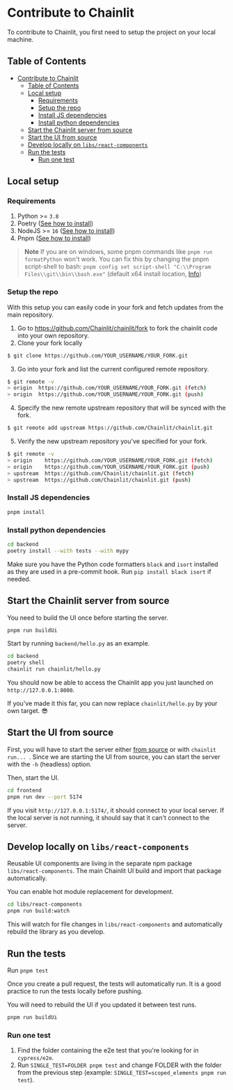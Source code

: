 # Contribute to Chainlit

To contribute to Chainlit, you first need to setup the project on your local machine.

## Table of Contents

<!--
Generated using https://ecotrust-canada.github.io/markdown-toc/.
I've copy/pasted the whole document there, without the previous two headings.
-->

- [Contribute to Chainlit](#contribute-to-chainlit)
  - [Table of Contents](#table-of-contents)
  - [Local setup](#local-setup)
    - [Requirements](#requirements)
    - [Setup the repo](#setup-the-repo)
    - [Install JS dependencies](#install-js-dependencies)
    - [Install python dependencies](#install-python-dependencies)
  - [Start the Chainlit server from source](#start-the-chainlit-server-from-source)
  - [Start the UI from source](#start-the-ui-from-source)
  - [Develop locally on `libs/react-components`](#develop-locally-on-libsreact-components)
  - [Run the tests](#run-the-tests)
    - [Run one test](#run-one-test)

## Local setup

### Requirements

1. Python >= `3.8`
2. Poetry ([See how to install](https://python-poetry.org/docs/#installation))
3. NodeJS >= `16` ([See how to install](https://nodejs.org/en/download))
4. Pnpm ([See how to install](https://pnpm.io/installation))

> **Note**
> If you are on windows, some pnpm commands like `pnpm run formatPython` won't work. You can fix this by changing the pnpm script-shell to bash: `pnpm config set script-shell "C:\\Program Files\\git\\bin\\bash.exe"` (default x64 install location, [Info](https://pnpm.io/cli/run#script-shell))

### Setup the repo

With this setup you can easily code in your fork and fetch updates from the main repository.

1. Go to https://github.com/Chainlit/chainlit/fork to fork the chainlit code into your own repository.
2. Clone your fork locally

```sh
$ git clone https://github.com/YOUR_USERNAME/YOUR_FORK.git
```

3. Go into your fork and list the current configured remote repository.

```sh
$ git remote -v
> origin  https://github.com/YOUR_USERNAME/YOUR_FORK.git (fetch)
> origin  https://github.com/YOUR_USERNAME/YOUR_FORK.git (push)
```

4. Specify the new remote upstream repository that will be synced with the fork.

```sh
$ git remote add upstream https://github.com/Chainlit/chainlit.git
```

5. Verify the new upstream repository you've specified for your fork.

```sh
$ git remote -v
> origin    https://github.com/YOUR_USERNAME/YOUR_FORK.git (fetch)
> origin    https://github.com/YOUR_USERNAME/YOUR_FORK.git (push)
> upstream  https://github.com/Chainlit/chainlit.git (fetch)
> upstream  https://github.com/Chainlit/chainlit.git (push)
```

### Install JS dependencies

```sh
pnpm install
```

### Install python dependencies

```sh
cd backend
poetry install --with tests --with mypy
```

Make sure you have the Python code formatters `black` and `isort` installed as they are used in a pre-commit hook. Run `pip install black isort` if needed.

## Start the Chainlit server from source

You need to build the UI once before starting the server.

```sh
pnpm run buildUi
```

Start by running `backend/hello.py` as an example.

```sh
cd backend
poetry shell
chainlit run chainlit/hello.py
```

You should now be able to access the Chainlit app you just launched on `http://127.0.0.1:8000`.

If you've made it this far, you can now replace `chainlit/hello.py` by your own target. 😎

## Start the UI from source

First, you will have to start the server either [from source](#start-the-chainlit-server-from-source) or with `chainlit run... `. Since we are starting the UI from source, you can start the server with the `-h` (headless) option.

Then, start the UI.

```sh
cd frontend
pnpm run dev --port 5174
```

If you visit `http://127.0.0.1:5174/`, it should connect to your local server. If the local server is not running, it should say that it can't connect to the server.

## Develop locally on `libs/react-components`

Reusable UI components are living in the separate npm package `libs/react-components`. The main Chainlit UI build and import that package automatically.

You can enable hot module replacement for development.

```sh
cd libs/react-components
pnpm run build:watch
```

This will watch for file changes in `libs/react-components` and automatically rebuild the library as you develop.

## Run the tests

Run `pnpm test`

Once you create a pull request, the tests will automatically run. It is a good practice to run the tests locally before pushing.

You will need to rebuild the UI if you updated it between test runs.

```sh
pnpm run buildUi
```

### Run one test

1. Find the folder containing the e2e test that you're looking for in `cypress/e2e`.
2. Run `SINGLE_TEST=FOLDER pnpm test` and change FOLDER with the folder from the previous step (example: `SINGLE_TEST=scoped_elements pnpm run test`).
